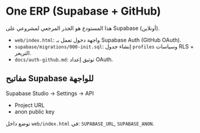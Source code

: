 # One ERP (Supabase + GitHub)

هذا المستودع هو الجذر المرجعي لمشروعي على Supabase (أونلاين).
- `web/index.html`: واجهة دخول تعمل بـ Supabase Auth (GitHub OAuth).
- `supabase/migrations/000-init.sql`: إنشاء جدول `profiles` وسياسات RLS + التريغر.
- `docs/auth-github.md`: توثيق إعداد OAuth.

## مفاتيح Supabase للواجهة
Supabase Studio → Settings → API
- Project URL
- anon public key

توضع داخل `web/index.html` في:
`SUPABASE_URL`, `SUPABASE_ANON`.
